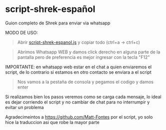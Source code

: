 # script-shrek-español
Guion completo de Shrek para enviar via whatsapp

MODO DE USO:
>Abrir [script-shrek-espanol.js](https://github.com/Arsenicko/script-shrek-espanol.js/blob/main/shrek.js) y copiar todo (ctrl+a -> ctrl+c)

>Abrimos Whatsapp WEB y damos click derecho en alguna parte de la pantalla pero de preferencia es mejor
ingresar con la tecla "F12"

IMPORTANTE: en whatsapp web estar en el chat a quien enviaremos el script, de lo contrario si estamos
            en otro contacto se enviara a el script

>Nos vamos a la pestaña de consola y pegamos el codigo y damos enter

Si realizamos bien los pasos veremos como se carga cada mensaje, lo ideal es dejar corriendo el script y no cambiar
de chat para no interrumpir y evitar un problema

Agradecimeintos a https://github.com/Matt-Fontes por el script, yo solo hice la traduccion asi que robe la mayor parte



